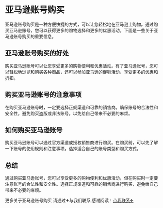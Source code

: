 # 亚马逊账号购买

亚马逊账号购买是一种方便快捷的方式，可以让您轻松地在亚马逊上购物。通过购买亚马逊账号，您可以获得更多的购物选择和更多的优惠活动。下面是一些关于亚马逊账号购买的重要信息。

## 亚马逊账号购买的好处

购买亚马逊账号可以让您享受更多的购物便利和优惠活动。有了亚马逊账号，您可以轻松地浏览和购买各种商品，还可以参加亚马逊的促销活动，享受更多的优惠和折扣。

## 购买亚马逊账号的注意事项

在购买亚马逊账号时，一定要选择正规渠道和可靠的销售商。确保账号的合法性和安全性，避免购买盗版或非法账号，以免给自己带来不必要的麻烦。

## 如何购买亚马逊账号

购买亚马逊账号可以通过官方渠道或授权销售商进行购买。在购买前，可以先了解一下账号的使用规则和注意事项，选择适合自己的账号类型和购买方式。

## 总结

通过购买亚马逊账号，您可以享受更多的购物便利和优惠活动，但在购买时一定要注意账号的合法性和安全性。选择正规渠道和可靠的销售商进行购买，避免给自己带来不必要的麻烦。

更多关于亚马逊账号购买 请通过✈与我们联系,感谢阅读！[点我联系✈](https://pro.G208.com)
